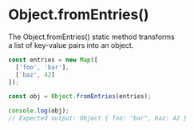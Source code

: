 # Object.fromEntries()

The Object.fromEntries() static method transforms  
a list of key-value pairs into an object.  
```js
const entries = new Map([
  ['foo', 'bar'],
  ['baz', 42]
]);

const obj = Object.fromEntries(entries);

console.log(obj);
// Expected output: Object { foo: "bar", baz: 42 }
```
